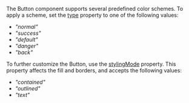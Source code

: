 The Button component supports several predefined color schemes. To apply a scheme, set the [type](/Documentation/ApiReference/UI_Components/dxButton/Configuration/#type) property to one of the following values:     

- *"normal"*    
- *"success"*
- *"default"*    
- *"danger"*    
- *"back"*    

To further customize the Button, use the [stylingMode](/Documentation/ApiReference/UI_Components/dxButton/Configuration/#stylingMode) property. This property affects the fill and borders, and accepts the following values:    

- *"contained"*    
- *"outlined"*    
- *"text"*    
 